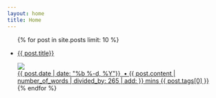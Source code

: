 ```yaml
---
layout: home
title: Home
---
```


<ul class="myposts">
{% for post in site.posts limit: 10 %}
    <a href="{{ site.url }}{{ post.url }}">
        <li class="card">
        <div class="sub-title">
        <p>{{ post.title}}</p>
        </div>
        <img class="thumbnail" src="{{ site.url }}/img/{{ post.image[0] }}">
        <div class="info">
        <span id="postDate">{{ post.date | date: "%b %-d, %Y"}}&nbsp; • </span>
        <span id="postCount">{{ post.content | number_of_words | divided_by: 265 | add: }} mins</span>
        <a href="{{ site.url }}/tags.html/#{{ post.tags[0] }}" class="tag">{{ post.tags[0] }}</a>
        </div>
        </li>
    </a>
{% endfor %}
</ul>
